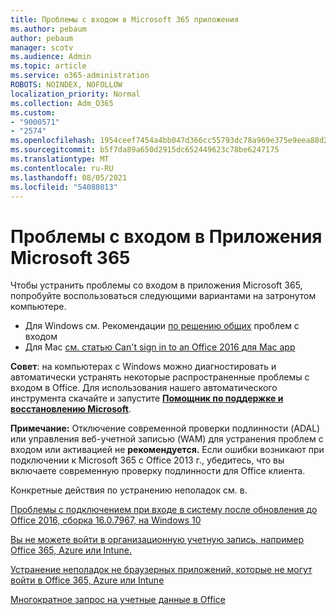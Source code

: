 ```yaml
---
title: Проблемы с входом в Microsoft 365 приложения
ms.author: pebaum
author: pebaum
manager: scotv
ms.audience: Admin
ms.topic: article
ms.service: o365-administration
ROBOTS: NOINDEX, NOFOLLOW
localization_priority: Normal
ms.collection: Adm_O365
ms.custom:
- "9000571"
- "2574"
ms.openlocfilehash: 1954ceef7454a4bb047d366cc55793dc78a969e375e9eea88d2d0dbe7f4997ef
ms.sourcegitcommit: b5f7da89a650d2915dc652449623c78be6247175
ms.translationtype: MT
ms.contentlocale: ru-RU
ms.lasthandoff: 08/05/2021
ms.locfileid: "54088013"
---
```

# <a name="issues-signing-into-microsoft-365-apps"></a>Проблемы с входом в Приложения Microsoft 365

Чтобы устранить проблемы со входом в приложения Microsoft 365, попробуйте воспользоваться следующими вариантами на затронутом компьютере.  

- Для Windows см. Рекомендации [по решению общих](https://docs.microsoft.com/office365/troubleshoot/administration/disabling-adal-wam-not-recommended#recommendations-on-resolving-common-sign-in-issues) проблем с входом
- Для Mac [см. статью Can't sign in to an Office 2016 для Mac app](https://docs.microsoft.com/office365/troubleshoot/authentication/sign-in-to-office-2016-for-mac-fail)

**Совет**: на компьютерах с Windows можно диагностировать и автоматически устранять некоторые распространенные проблемы с входом в Office. Для использования нашего автоматического инструмента скачайте и запустите **[Помощник по поддержке и восстановлению Microsoft](https://aka.ms/SaRA-OfficeSignInScenario)**.

**Примечание:** Отключение современной проверки подлинности (ADAL) или управления веб-учетной записью (WAM) для устранения проблем с входом или активацией не **рекомендуется.** Если ошибки возникают при подключении к Microsoft 365 с Office 2013 [](https://docs.microsoft.com/microsoft-365/admin/security-and-compliance/enable-modern-authentication) г., убедитесь, что вы включаете современную проверку подлинности для Office клиента.

Конкретные действия по устранению неполадок см. в.

[Проблемы с подключением при входе в систему после обновления до Office 2016, сборка 16.0.7967, на Windows 10](https://docs.microsoft.com/office365/troubleshoot/administration/connection-issue-when-sign-in-office-2016)  

[Вы не можете войти в организационную учетную запись, например Office 365, Azure или Intune.](https://docs.microsoft.com/office365/troubleshoot/authentication/sign-in-to-office-365-azure-intune)

[Устранение неполадок не браузерных приложений, которые не могут войти в Office 365, Azure или Intune](https://support.office.com/article/how-to-troubleshoot-non-browser-apps-that-can-t-sign-in-to-office-365-azure-or-intune-3ba1b268-66f6-462c-b0e5-070f5c2603c1?ui=en-US&rs=en-US&ad=US)

[Многократное запрос на учетные данные в Office](https://docs.microsoft.com/office365/troubleshoot/authentication/access-denied-when-connect-to-office-365)